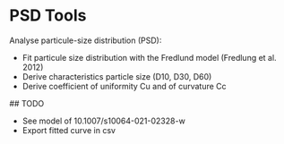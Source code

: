 # PSD Tools

Analyse particule-size distribution (PSD):

* Fit particule size distribution with the Fredlund model (Fredlung et al. 2012)
* Derive characteristics particle size (D10, D30, D60)
* Derive coefficient of uniformity Cu and of curvature Cc

## TODO

* See model of 10.1007/s10064-021-02328-w
* Export fitted curve in csv
